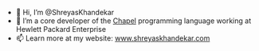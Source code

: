 - 👋 Hi, I’m @ShreyasKhandekar
- 🌱 I’m a core developer of the [Chapel](chapel-lang.org) programming language working at Hewlett Packard Enterprise
- 📫 Learn more at my website: www.shreyaskhandekar.com 

<!---
ShreyasKhandekar/ShreyasKhandekar is a ✨ special ✨ repository because its `README.md` (this file) appears on your GitHub profile.
You can click the Preview link to take a look at your changes.
--->
